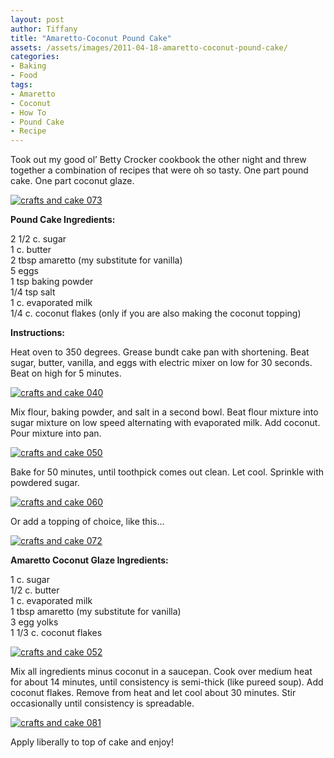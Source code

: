 ```yaml
---
layout: post
author: Tiffany
title: "Amaretto-Coconut Pound Cake"
assets: /assets/images/2011-04-18-amaretto-coconut-pound-cake/
categories: 
- Baking
- Food
tags: 
- Amaretto
- Coconut
- How To
- Pound Cake
- Recipe
---
```


Took out my good ol’ Betty Crocker cookbook the other night and threw together a combination of recipes that were oh so tasty. One part pound cake. One part coconut glaze.

[![](jekyll_uploads/2011/04/crafts-and-cake-073-575x431.jpg "crafts and cake 073")](http://www.sweetpeonies.com/2011/04/amaretto-coconut-pound-cake/crafts-and-cake-073/)

**Pound Cake Ingredients:**

2 1/2 c. sugar  
1 c. butter  
2 tbsp amaretto (my substitute for vanilla)  
5 eggs  
1 tsp baking powder  
1/4 tsp salt  
1 c. evaporated milk  
1/4 c. coconut flakes (only if you are also making the coconut topping)

**Instructions:**

Heat oven to 350 degrees. Grease bundt cake pan with shortening. Beat sugar, butter, vanilla, and eggs with electric mixer on low for 30 seconds. Beat on high for 5 minutes.

[![](jekyll_uploads/2011/04/crafts-and-cake-040-575x431.jpg "crafts and cake 040")](http://www.sweetpeonies.com/2011/04/amaretto-coconut-pound-cake/crafts-and-cake-040/)

Mix flour, baking powder, and salt in a second bowl. Beat flour mixture into sugar mixture on low speed alternating with evaporated milk. Add coconut. Pour mixture into pan.

[![](jekyll_uploads/2011/04/crafts-and-cake-050-575x431.jpg "crafts and cake 050")](http://www.sweetpeonies.com/2011/04/amaretto-coconut-pound-cake/crafts-and-cake-050/)

Bake for 50 minutes, until toothpick comes out clean. Let cool. Sprinkle with powdered sugar.

[![](jekyll_uploads/2011/04/crafts-and-cake-060-575x431.jpg "crafts and cake 060")](http://www.sweetpeonies.com/2011/04/amaretto-coconut-pound-cake/crafts-and-cake-060/)

Or add a topping of choice, like this…

[![](jekyll_uploads/2011/04/crafts-and-cake-072-575x431.jpg "crafts and cake 072")](http://www.sweetpeonies.com/2011/04/amaretto-coconut-pound-cake/crafts-and-cake-072/)

**Amaretto Coconut Glaze Ingredients:**

1 c. sugar  
1/2 c. butter  
1 c. evaporated milk  
1 tbsp amaretto (my substitute for vanilla)  
3 egg yolks  
1 1/3 c. coconut flakes

[![](jekyll_uploads/2011/04/crafts-and-cake-052-575x431.jpg "crafts and cake 052")](http://www.sweetpeonies.com/2011/04/amaretto-coconut-pound-cake/crafts-and-cake-052/)

Mix all ingredients minus coconut in a saucepan. Cook over medium heat for about 14 minutes, until consistency is semi-thick (like pureed soup). Add coconut flakes. Remove from heat and let cool about 30 minutes. Stir occasionally until consistency is spreadable.

[![](jekyll_uploads/2011/04/crafts-and-cake-081-575x431.jpg "crafts and cake 081")](http://www.sweetpeonies.com/2011/04/amaretto-coconut-pound-cake/crafts-and-cake-081/)

Apply liberally to top of cake and enjoy!